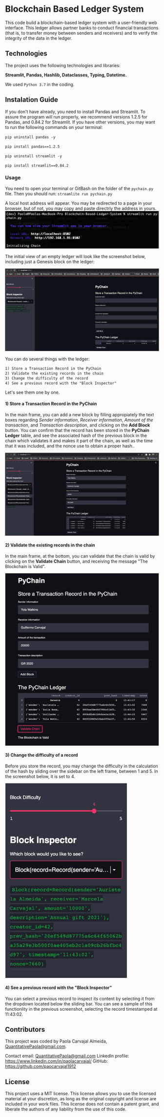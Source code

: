 # Blockchain Based Ledger System
This code build a blockchain-based ledger system with a user-friendly web interface. This ledger allows partner banks to conduct financial transactions (that is, to transfer money between senders and receivers) and to verify the integrity of the data in the ledger.

## Technologies
The project uses the following technologies and libraries:

 **Streamlit, Pandas, Hashlib, Dataclasses, Typing, Datetime.**

We used `Python 3.7` in the coding.


## Instalation Guide

If you don't have already, you need to install Pandas and Streamlit. To assure the program will run properly, we recommend versions 1.2.5 for Pandas, and 0.84.2 for Streamlit. If you have other versions, you may want to run the following commands on your terminal:

`pip uninstall pandas -y`

`pip install pandas==1.2.5`

`pip uninstall streamlit -y`

`pip install streamlit==0.84.2`


### Usage

You need to open your terminal or GitBash on the folder of the `pychain.py` file. Then you should run:
    `streamlite run pychain.py`

A local host address will appear. You may be redirected to a page in your browser,  but of not, you may copy and paste directrly the address in yours.
<img src="images/RunningApp.png" width="700" />



The initial view of an empty ledger will look like the screenshot below, including just a Genesis block on the ledger:

![InitialScreen](images/InitialAppScreen.png)



You can do several things with the ledger: 

    1) Store a Transaction Record in the PyChain
    2) Validate the existing records in the chain 
    3) Change the difficulty of the record
    4) See a previous record with the "Block Inspector"
    
Let's see them one by one.

#### 1) Store a Transaction Record in the PyChain
In the main frame, you can add a new block by filling appropiately the text boxes regarding *Sender information*, *Receiver information*, *Amount of the transaction*, and *Transaction description*, and clicking on the **Add Block** button. You can confirm that the record has been stored in the **PyChain Ledger** table, and see the associated hash of the previous block in the chain which validates it and makes it part of the chain, as well as the time that it was included, and the nonce use to obtain a proper hash..

![AddingBlock](images/AddingBlock.png)

#### 2) Validate the existing records in the chain 
In the main frame, at the bottom, you can validate that the chain is valid by clicking on the **Validate Chain** button, and receiving the message "The Blockchain is Valid".

<img src="images/ValidateRecord.png" width="600" />

#### 3) Change the difficulty of a record
Before you store the record, you may change the difficulty in the calculation of the hash by sliding over the sidebar on the left frame, between 1 and 5. In the screenshot below, it is set to 4.

<img src="images/SlidingDifficultyBar.png" width="400" />

#### 4) See a previous record with the "Block Inspector"

You can select a previous record to inspect its content by selecting it from the dropdown located below the sliding bar. You can see a sample of this functionlity in the previous screenshot, selecting the record timestamped at 11:43:02.



## Contributors
This project was coded by Paola Carvajal Almeida, QuantitativePaola@gmail.com.

Contact email: QuantitativePaola@gmail.com
LinkedIn profile: https://www.linkedin.com/in/paolacarvajal/
GitHub: https://github.com/paocarvajal1912


## License
This project uses a MIT license. This license allows you to use the licensed material at your discretion, as long as the original copyright and license are included in your work files. This license does not contain a patent grant,  and liberate the authors of any liability from the use of this code.

